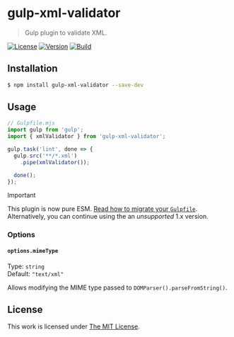# gulp-xml-validator

> Gulp plugin to validate XML.

[![License](https://img.shields.io/npm/l/gulp-xml-validator?style=for-the-badge)](https://github.com/idleberg/gulp-xml-validator/blob/main/README.md)
[![Version](https://img.shields.io/github/v/release/idleberg/gulp-xml-validator?style=for-the-badge)](https://github.com/idleberg/gulp-xml-validator/releases)
[![Build](https://img.shields.io/github/actions/workflow/status/idleberg/gulp-xml-validator/node.yml?style=for-the-badge)](https://github.com/idleberg/gulp-xml-validator/actions)

## Installation

```sh
$ npm install gulp-xml-validator --save-dev
```

## Usage

```js
// Gulpfile.mjs
import gulp from 'gulp';
import { xmlValidator } from 'gulp-xml-validator';

gulp.task('lint', done => {
  gulp.src('**/*.xml')
    .pipe(xmlValidator());

  done();
});
```

> [!IMPORTANT]
> This plugin is now pure ESM. [Read how to migrate your `Gulpfile`](https://gist.github.com/noraj/007a943dc781dc8dd3198a29205bae04). Alternatively, you can continue using the an *unsupported* 1.x version.

### Options

#### `options.mimeType`

Type: `string`  
Default: `"text/xml"`

Allows modifying the MIME type passed to `DOMParser().parseFromString()`.

## License

This work is licensed under [The MIT License](https://opensource.org/licenses/MIT).
